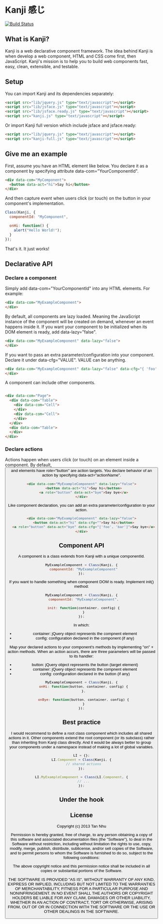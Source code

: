 Kanji 感じ
==========

[![Build Status](https://travis-ci.org/tnhu/kanji.png?branch=master)](https://travis-ci.org/tnhu/kanji)

## What is Kanji?

Kanji is a web declarative component framework. The idea behind Kanji is when develop a web component, HTML and CSS come first, then JavaScript. Kanji's mission is to help you to build web components fast, easy, clean, extensible, and testable.

## Setup

You can import Kanji and its dependencies separately:

``` html
<script src="lib/jquery.js" type="text/javascript"></script>
<script src="lib/jsface.js" type="text/javascript"></script>
<script src="lib/jsface.ready.js" type="text/javascript"></script>
<script src="kanji.js" type="text/javascript"></script>
```

Or import Kanji full version which include jsface and jsface.ready:

``` html
<script src="lib/jquery.js" type="text/javascript"></script>
<script src="kanji-full.js" type="text/javascript"></script>
```

## Give me an example

First, assume you have an HTML element like below. You declare it as a component by specifying attribute data-com="YourComponentId".

``` html
<div data-com="MyComponent">
  <button data-act="hi">Say hi</button>
</div>
```

And then capture event when users click (or touch) on the button in your component's implementation.

``` js
Class(Kanji, {
  componentId: "MyComponent",

  onHi: function() {
    alert("Hello World!");
  }
});
```

That's it. It just works!

## Declarative API

### Declare a component

Simply add data-com="YourComponentId" into any HTML elements. For example:

``` html
<div data-com="MyExampleComponent">
</div>
```

By default, all components are lazy loaded. Meaning the JavaScript instance of the component will be created on demand, whenever an event happens inside it. If you want your component to be initialized when its DOM element is ready, add data-lazy="false".

``` html
<div data-com="MyExampleComponent" data-lazy="false">
</div>
```

If you want to pass an extra parameter/configuration into your component. Declare it under data-cfg="VALUE". VALUE can be anything.

``` html
<div data-com="MyExampleComponent" data-lazy="false" data-cfg="{ 'foo': 'bar' }">
</div>
```

A component can include other components.

``` html

<div data-com="Page">
  <div data-com="Table">
    <div data-com="Cell">
    </div>
    <div data-com="Cell">
    </div>
  </div>
  <div data-com="Table">
  </div>
</div>
```

### Declare actions

Actions happen when users click (or touch) on an element inside a component. By default, <button> and elements have role="button" are action targets. You declare behavior of an action by specifying data-act="actionName".

``` html
<div data-com="MyExampleComponent" data-lazy="false">
  <button data-act="hi">Say hi</button>
  <a role="button" data-act="bye">Say bye</a>
</div>
```

Like component declaration, you can add an extra parameter/configuration to your action.

``` html
<div data-com="MyExampleComponent" data-lazy="false">
  <button data-act="hi" data-cfg="">Say hi</button>
  <a role="button" data-act="bye" data-cfg="['foo', 'bar']">Say bye</a>
</div>
```

## Component API

A component is a class extends from Kanji with a unique componentId.

``` js
MyExampleComponent = Class(Kanji, {
  componentId: "MyExampleComponent"
});
```

If you want to handle something when component DOM is ready. Implement init() method:

``` js
MyExampleComponent = Class(Kanji, {
  componentId: "MyExampleComponent",

  init: function(container, config) {
  }
});
```

In which:

* container: jQuery object represents the compnent element
* config: configuration declared in the component (if any)

Map your declared actions to your component's methods by implementing "on" + action methods. When an action accurs, there are three parameters will be passed to its handler:

* button: jQuery object represents the button (target element)
* container: jQuery object represents the compnent element
* config: configuration declared in the button (if any)

``` js
MyExampleComponent = Class(Kanji, {
  onHi: function(button, container, config) {
  },

  onBye: function(button, container, config) {
  }
});
```

## Best practice

I would recommend to define a root class component which includes all shared actions in it. Other components extend the root component (or its subclass) rather than inheriting from Kanji class directly. And it would be always better to group your components under a namespace instead of making a lot of global variables.

``` js
LI = {};
LI.Component = Class(Kanji, {
  // shared actions
});

LI.MyExampleComponent = Class(LI.Component, {
  // ...
});
```

## Under the hook

## License

Copyright (c) 2013 Tan Nhu

Permission is hereby granted, free of charge, to any person obtaining a copy
of this software and associated documentation files (the "Software"), to deal
in the Software without restriction, including without limitation the rights
to use, copy, modify, merge, publish, distribute, sublicense, and/or sell
copies of the Software, and to permit persons to whom the Software is
furnished to do so, subject to the following conditions:

The above copyright notice and this permission notice shall be included in
all copies or substantial portions of the Software.

THE SOFTWARE IS PROVIDED "AS IS", WITHOUT WARRANTY OF ANY KIND, EXPRESS OR
IMPLIED, INCLUDING BUT NOT LIMITED TO THE WARRANTIES OF MERCHANTABILITY,
FITNESS FOR A PARTICULAR PURPOSE AND NONINFRINGEMENT. IN NO EVENT SHALL THE
AUTHORS OR COPYRIGHT HOLDERS BE LIABLE FOR ANY CLAIM, DAMAGES OR OTHER
LIABILITY, WHETHER IN AN ACTION OF CONTRACT, TORT OR OTHERWISE, ARISING FROM,
OUT OF OR IN CONNECTION WITH THE SOFTWARE OR THE USE OR OTHER DEALINGS IN
THE SOFTWARE.